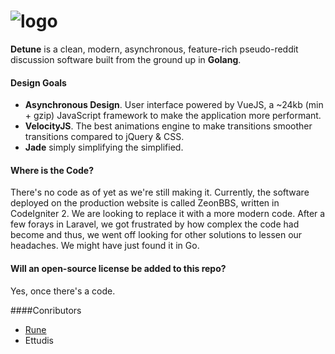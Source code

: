 # ![logo](http://detune.org/images/dchat_logo.png)
**Detune** is a clean, modern, asynchronous, feature-rich pseudo-reddit discussion software built from the ground up in **Golang**.
#### Design Goals
- **Asynchronous Design**. User interface powered by VueJS, a ~24kb (min + gzip) JavaScript framework to make the application more performant.
- **VelocityJS**. The best animations engine to make transitions smoother transitions compared to jQuery & CSS.
- **Jade** simply simplifying the simplified.

#### Where is the Code?

There's no code as of yet as we're still making it.  Currently, the software deployed on the production website is called ZeonBBS, written in CodeIgniter 2.  We are looking to replace it with a more modern code.  After a few forays in Laravel, we got frustrated by how complex the code had become and thus, we went off looking for other solutions to lessen our headaches.  We might have just found it in Go.

#### Will an open-source license be added to this repo?

Yes, once there's a code.

####Conributors

- [Rune](mailto:hello@detune.org)
- Ettudis
